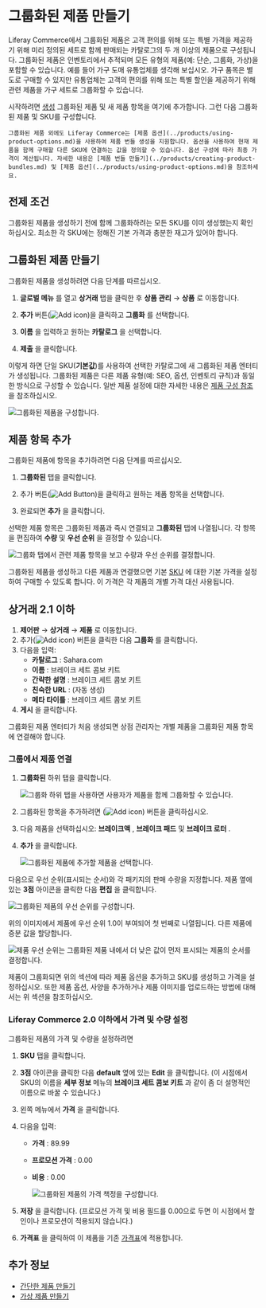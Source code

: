 # 그룹화된 제품 만들기

Liferay Commerce에서 그룹화된 제품은 고객 편의를 위해 또는 특별 가격을 제공하기 위해 미리 정의된 세트로 함께 판매되는 카탈로그의 두 개 이상의 제품으로 구성됩니다. 그룹화된 제품은 인벤토리에서 추적되며 모든 유형의 제품(예: 단순, 그룹화, 가상)을 포함할 수 있습니다. 예를 들어 가구 도매 유통업체를 생각해 보십시오. 가구 품목은 별도로 구매할 수 있지만 유통업체는 고객의 편의를 위해 또는 특별 할인을 제공하기 위해 관련 제품을 가구 세트로 그룹화할 수 있습니다.

시작하려면 [생성](#create-a-grouped-product) 그룹화된 제품 및 [](#adding-product-entries) 새 제품 항목을 여기에 추가합니다. 그런 다음 그룹화된 제품 및 SKU를 구성합니다.

```{note}
그룹화된 제품 외에도 Liferay Commerce는 [제품 옵션](../products/using-product-options.md)을 사용하여 제품 번들 생성을 지원합니다. 옵션을 사용하여 현재 제품을 함께 구매할 다른 SKU에 연결하는 값을 정의할 수 있습니다. 옵션 구성에 따라 최종 가격이 계산됩니다. 자세한 내용은 [제품 번들 만들기](../products/creating-product-bundles.md) 및 [제품 옵션](../products/using-product-options.md)을 참조하세요.
```

## 전제 조건

그룹화된 제품을 생성하기 전에 함께 그룹화하려는 모든 SKU를 이미 생성했는지 확인하십시오. 최소한 각 SKU에는 정해진 기본 가격과 충분한 재고가 있어야 합니다.

## 그룹화된 제품 만들기

그룹화된 제품을 생성하려면 다음 단계를 따르십시오.

1. **글로벌 메뉴** 를 열고 **상거래** 탭을 클릭한 후 **상품 관리** &rarr; **상품** 로 이동합니다.

1. **추가** 버튼(![Add icon](../../../images/icon-add.png))을 클릭하고 **그룹화** 를 선택합니다.

1. **이름** 을 입력하고 원하는 **카탈로그** 을 선택합니다.

1. **제출** 을 클릭합니다.

이렇게 하면 단일 SKU(**기본값**)를 사용하여 선택한 카탈로그에 새 그룹화된 제품 엔터티가 생성됩니다. 그룹화된 제품은 다른 제품 유형(예: SEO, 옵션, 인벤토리 규칙)과 동일한 방식으로 구성할 수 있습니다. 일반 제품 설정에 대한 자세한 내용은 [제품 구성 참조](../products/product-configuration-reference.md) 을 참조하십시오.

![그룹화된 제품을 구성합니다.](./creating-a-grouped-product/images/01.png)

## 제품 항목 추가

그룹화된 제품에 항목을 추가하려면 다음 단계를 따르십시오.

1. **그룹화된** 탭을 클릭합니다.

1. 추가 버튼(![Add Button](../../../images/icon-add.png))을 클릭하고 원하는 제품 항목을 선택합니다.

1. 완료되면 **추가** 을 클릭합니다.

선택한 제품 항목은 그룹화된 제품과 즉시 연결되고 **그룹화된** 탭에 나열됩니다. 각 항목을 편집하여 **수량** 및 **우선 순위** 을 결정할 수 있습니다.

![그룹화 탭에서 관련 제품 항목을 보고 수량과 우선 순위를 결정합니다.](./creating-a-grouped-product/images/02.png)

그룹화된 제품을 생성하고 다른 제품과 연결했으면 기본 [SKU](./../products/creating-skus-for-product-variants.md) 에 대한 기본 가격을 설정하여 구매할 수 있도록 합니다. 이 가격은 각 제품의 개별 가격 대신 사용됩니다.

## 상거래 2.1 이하

1. **제어판** → **상거래** → **제품** 로 이동합니다.
1. 추가(![Add icon](../../../images/icon-add.png)) 버튼을 클릭한 다음 **그룹화** 를 클릭합니다.
1. 다음을 입력:
    * **카탈로그** : Sahara.com
    * **이름** : 브레이크 세트 콤보 키트
    * **간략한 설명** : 브레이크 세트 콤보 키트
    * **친숙한 URL** : (자동 생성)
    * **메타 타이틀** : 브레이크 세트 콤보 키트
1. **게시** 을 클릭합니다.

그룹화된 제품 엔터티가 처음 생성되면 상점 관리자는 개별 제품을 그룹화된 제품 항목에 연결해야 합니다.

### 그룹에서 제품 연결

1. **그룹화된** 하위 탭을 클릭합니다.

   ![그룹화 하위 탭을 사용하면 사용자가 제품을 함께 그룹화할 수 있습니다.](./creating-a-grouped-product/images/03.png)

1. 그룹화된 항목을 추가하려면 (![Add icon](../../../images/icon-add.png)) 버튼을 클릭하십시오.
1. 다음 제품을 선택하십시오: **브레이크액** , **브레이크 패드** 및 **브레이크 로터** .
1. **추가** 을 클릭합니다.

    ![그룹화된 제품에 추가할 제품을 선택합니다.](./creating-a-grouped-product/images/04.png)

다음으로 우선 순위(표시되는 순서)와 각 패키지의 판매 수량을 지정합니다. 제품 옆에 있는 **3점** 아이콘을 클릭한 다음 **편집** 을 클릭합니다.

![그룹화된 제품의 우선 순위를 구성합니다.](./creating-a-grouped-product/images/05.png)

위의 이미지에서 제품에 우선 순위 1.0이 부여되어 첫 번째로 나열됩니다. 다른 제품에 증분 값을 할당합니다.

![제품 우선 순위는 그룹화된 제품 내에서 더 낮은 값이 먼저 표시되는 제품의 순서를 결정합니다.](./creating-a-grouped-product/images/06.png)

제품이 그룹화되면 위의 섹션에 따라 제품 옵션을 추가하고 SKU를 생성하고 가격을 설정하십시오. 또한 제품 옵션, 사양을 추가하거나 제품 이미지를 업로드하는 방법에 대해서는 위 섹션을 참조하십시오.

### Liferay Commerce 2.0 이하에서 가격 및 수량 설정

그룹화된 제품의 가격 및 수량을 설정하려면

1. **SKU** 탭을 클릭합니다.
1. **3점** 아이콘을 클릭한 다음 **default** 옆에 있는 **Edit** 을 클릭합니다. (이 시점에서 SKU의 이름을 **세부 정보** 메뉴의 **브레이크 세트 콤보 키트** 과 같이 좀 더 설명적인 이름으로 바꿀 수 있습니다.)
1. 왼쪽 메뉴에서 **가격** 을 클릭합니다.
1. 다음을 입력:
    * **가격** : 89.99
    * **프로모션 가격** : 0.00
    * **비용** : 0.00

        ![그룹화된 제품의 가격 책정을 구성합니다.](./creating-a-grouped-product/images/08.png)

1. **저장** 을 클릭합니다. (프로모션 가격 및 비용 필드를 0.00으로 두면 이 시점에서 할인이나 프로모션이 적용되지 않습니다.)
1. **가격표** 을 클릭하여 이 제품을 기존 [가격표](../../../pricing/adding-products-to-a-price-list.md)에 적용합니다.

## 추가 정보

* [간단한 제품 만들기](./creating-a-simple-product.md)
* [가상 제품 만들기](./creating-a-virtual-product.md)
